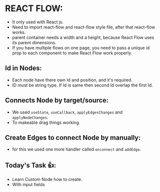 # REACT FLOW:

- It only used with React js.
- Need to import react-flow and react-flow style file, after that react-flow works.
- parent container needs a width and a height, because React Flow uses its parent dimensions.
- If you have multiple flows on one page, you need to pass a unique id prop to each component to make React Flow work properly.

## Id in Nodes:

- Each node have there own Id and position, and it's required.
- ID must be string type. If Id is same then second Id overlap the first Id.

## Connects Node by target/source:

- We used `useState`, `useCallback`, `applyEdgesChanges` and `applyNodeChanges`.
- To makeable drag things working.

## Create Edges to connect Node by manually:

- for this we used one more handler called `onconnect` and `addEdge`.

## Today's Task 👍:

- Learn Custom Node how to create.
- With input fields
